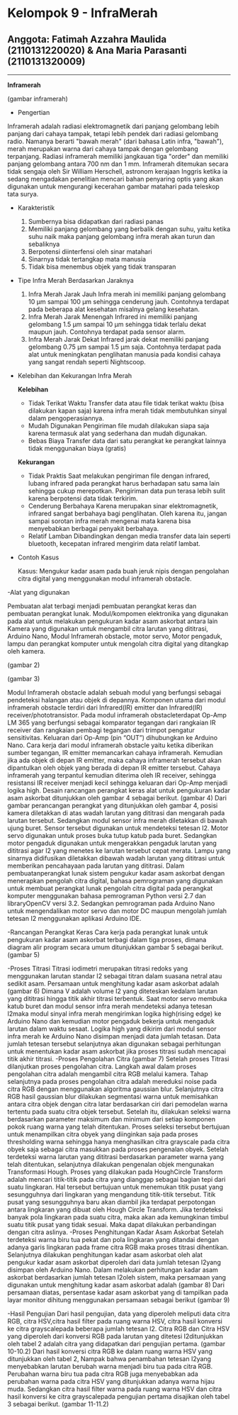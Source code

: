 # Kelompok 9 - InfraMerah
## Anggota: Fatimah Azzahra Maulida (2110131220020) & Ana Maria Parasanti (2110131320009)

---
**Inframerah**

(gambar inframerah)

- Pengertian

Inframerah adalah radiasi elektromagnetik dari panjang gelombang lebih panjang dari cahaya tampak, tetapi lebih pendek dari radiasi gelombang radio. Namanya berarti "bawah merah" (dari bahasa Latin infra, "bawah"), merah merupakan warna dari cahaya tampak dengan gelombang terpanjang. Radiasi inframerah memiliki jangkauan tiga "order" dan memiliki panjang gelombang antara 700 nm dan 1 mm. Inframerah ditemukan secara tidak sengaja oleh Sir William Herschell, astronom kerajaan Inggris ketika ia sedang mengadakan penelitian mencari bahan penyaring optis yang akan digunakan untuk mengurangi kecerahan gambar matahari pada teleskop tata surya.

- Karakteristik
    1. Sumbernya bisa didapatkan dari radiasi panas
    2. Memiliki panjang gelombang yang berbalik dengan suhu, yaitu ketika suhu naik maka panjang gelombang infra merah akan turun dan sebaliknya
    3. Berpotensi diinterfensi oleh sinar matahari
    4. Sinarnya tidak tertangkap mata manusia
    5. Tidak bisa menembus objek yang tidak transparan

- Tipe Infra Merah Berdasarkan Jaraknya
    1. Infra Merah Jarak Jauh
        Infra merah ini memiliki panjang gelombang 10 µm sampai 100 µm  sehingga cenderung jauh. Contohnya terdapat pada beberapa alat kesehatan misalnya gelang kesehatan.
    2. Infra Merah Jarak Menengah
        Infrared ini memiliki panjang gelombang 1.5 µm sampai 10 µm sehingga tidak terlalu dekat maupun jauh. Contohnya terdapat pada sensor alarm.
    3. Infra Merah Jarak Dekat
        Infrared jarak dekat memiliki panjang gelombang 0.75 µm sampai 1.5 µm saja. Contohnya terdapat pada alat untuk meningkatan penglihatan manusia pada kondisi cahaya yang sangat rendah seperti Nightscoop.

- Kelebihan dan Kekurangan Infra Merah

    **Kelebihan**
    
    + Tidak Terikat Waktu
        Transfer data atau file tidak terikat waktu (bisa dilakukan kapan saja) karena infra merah tidak membutuhkan sinyal dalam pengoperasiannya.
    + Mudah Digunakan
        Pengiriman file mudah dilakukan siapa saja karena termasuk alat yang sederhana dan mudah digunakan.
    + Bebas Biaya
        Transfer data dari satu perangkat ke perangkat lainnya tidak menggunakan biaya (gratis)
        
    **Kekurangan**
    
    + Tidak Praktis
        Saat melakukan pengiriman file dengan infrared, lubang infrared pada perangkat harus berhadapan satu sama lain sehingga cukup merepotkan. Pengiriman data pun terasa lebih sulit karena berpotensi data tidak terkirim.
    + Cenderung Berbahaya
        Karena merupakan sinar elektromagnetik, infrared sangat berbahaya bagi penglihatan. Oleh karena itu, jangan sampai sorotan infra merah mengenai mata karena bisa menyebabkan berbagai penyakit berbahaya.
    + Relatif Lamban
        Dibandingkan dengan media transfer data lain seperti bluetooth, kecepatan infrared mengirim data relatif lambat.

- Contoh Kasus

    Kasus: Mengukur kadar asam pada buah jeruk nipis dengan pengolahan citra digital yang menggunakan modul inframerah obstacle.

-Alat yang digunakan

Pembuatan   alat   terbagi   menjadi   pembuatan perangkat   keras   dan   pembuatan   perangkat lunak.    Modul/kompomen    elektronika    yang digunakan pada alat untuk melakukan pengukuran  kadar  asam  askorbat  antara  lain Kamera yang digunakan untuk mengambil citra larutan  yang  dititrasi,  Arduino  Nano,  Modul Inframerah obstacle,    motor    servo,    Motor pengaduk,   lampu   dan   perangkat komputer untuk  mengolah  citra digital  yang  ditangkap oleh kamera.

(gambar 2)

(gambar 3)

Modul   Inframerah obstacle adalah    sebuah modul    yang    berfungsi    sebagai    pendeteksi halangan  atau  objek  di  depannya.  Komponen utama  dari  modul  inframerah obstacle terdiri dari Infrared(IR) emitter dan Infrared(IR) receiver/phototransistor. Pada modul inframerah obstacleterdapat  Op-Amp  LM  365 yang  berfungsi  sebagai  komparator  tegangan dari   rangkaian   IR receiver dan   rangkaian pembagi    tegangan    dari trimpot    pengatur sensitivitas.    Keluaran    dari    Op-Amp (pin “OUT”) dihubungkan ke Arduino Nano.
Cara kerja dari modul inframerah obstacle yaitu ketika  diberikan  sumber  tegangan,  IR emitter memancarkan   cahaya   inframerah.   Kemudian jika ada objek di depan IR emitter, maka cahaya inframerah   tersebut   akan   dipantulkan   oleh objek yang berada di depan IR emitter tersebut. Cahaya   inframerah  yang   terpantul   kemudian diterima  oleh  IR receiver,  sehingga  resistansi IR receiver menjadi  kecil  sehingga  keluaran dari Op-Amp menjadi logika  high. Desain  rancangan  perangkat  keras  alat  untuk pengukuran  kadar  asam  askorbat  ditunjukkan oleh gambar 4 sebagai berikut.
(gambar 4)
Dari    gambar    perancangan    perangkat    yang ditunjukkan   oleh   gambar   4,   posisi   kamera diletakkan  di  atas  wadah  larutan  yang  dititrasi dan mengarah pada larutan tersebut. Sedangkan modul  sensor  infra  merah  diletakkan  di  bawah ujung  buret.  Sensor  tersebut  digunakan  untuk mendeteksi  tetesan  I2.  Motor  servo  digunakan untuk   proses   buka   tutup   katub   pada   buret. Sedangkan  motor  pengaduk  digunakan  untuk mengerakkan  pengaduk  larutan  yang  dititrasi agar  I2 yang  menetes  ke  larutan  tersebut  cepat merata.    Lampu    yang    sinarnya    didifusikan diletakkan dibawah wadah larutan yang dititrasi untuk  memberikan  pencahayaan  pada  larutan yang dititrasi.
Dalam    pembuatanperangkat    lunak    sistem pengukur kadar asam askorbat dengan menerapkan   pengolah   citra   digital,   bahasa pemrograman  yang  digunakan  untuk  membuat perangkat   lunak   pengolah   citra   digital   pada perangkat komputer    menggunakan    bahasa pemrograman   Python   versi   2.7   dan libraryOpenCV  versi  3.2.  Sedangkan  pemrograman pada    Arduino    Nano    untuk mengendalikan motor  servo  dan  motor  DC  maupun  mengolah jumlah    tetesan     I2 menggunakan aplikasi Arduino IDE.

-Rancangan Perangkat Keras
Cara    kerja    pada    perangkat    lunak    untuk pengukuran  kadar  asam askorbat  terbagi  dalam tiga proses, dimana diagram alir program secara umum ditunjukkan gambar 5 sebagai berikut.
(gambar 5)

-Proses Titrasi
Titrasi  iodimetri merupakan  titrasi  redoks  yang menggunakan  larutan  standar  I2 sebagai  titran dalam  suasana  netral  atau  sedikit  asam. Persamaan  untuk  menghitung  kadar asam askorbat adalah
(gambar 6)
Dimana V adalah  volume  I2 yang  diteteskan kedalam larutan yang dititrasi hingga titik akhir titrasi terbentuk. Saat  motor  servo  membuka  katub  buret  dan modul  sensor  infra  merah mendeteksi  adanya tetesan   I2maka   modul   sinyal   infra   merah mengirimkan   logika high(rising   edge)   ke Arduino  Nano  dan  kemudian  motor  pengaduk bekerja  untuk  mengaduk  larutan  dalam  waktu sesaat.  Logika  high  yang  dikirim  dari  modul sensor  infra  merah  ke  Arduino  Nano  disimpan menjadi   data   jumlah   tetasan.   Data   jumlah tetesan   tersebut   selanjutnya   akan   digunakan sebagai  perhitungan  untuk  menentukan  kadar asam    askorbat    jika    proses    titrasi    sudah mencapai titik akhir titrasi.
-Proses Pengolahan Citra
(gambar 7)
Setelah    proses    Titrasi    dilanjutkan    proses pengolahan  citra.  Langkah  awal  dalam  proses pengolahan  citra  adalah  mengambil  citra  RGB melalui  kamera. Tahap selanjutnya pada proses pengolahan citra adalah mereduksi noise pada    citra    RGB    dengan menggunakan algoritma gaussian blur. Selanjutnya   citra   RGB   hasil gaussian   blur dilakukan segmentasi warna untuk memisahkan antara citra objek dengan citra latar berdasarkan ciri  dari  pemodelan  warna  tertentu  pada  suatu citra  objek  tersebut. Setelah itu, dilakukan seleksi warna  berdasarkan  parameter  maksimum  dan minimum  dari  setiap  komponen  pokok ruang warna yang telah   ditentukan. Proses seleksi  tersebut  bertujuan  untuk  menampilkan citra  obyek  yang  diinginkan  saja  pada  proses thresholding warna sehingga hanya menghasilkan  citra grayscale pada  citra  obyek saja    sebagai    citra    masukkan    pada    proses pengenalan obyek. Setelah  terdeteksi  warna  larutan  yang  dititrasi berdasarkan    parameter    warna    yang    telah ditentukan,  selanjutnya  dilakukan  pengenalan objek mengunakan Transformasi Hough. Proses   yang   dilakukan   pada HoughCircle Transform adalah  mencari  titik-titik  pada  citra yang  dianggap  sebagai  bagian  tepi  dari  suatu lingkaran. Hal tersebut bertujuan untuk menemukan titik  pusat  yang  sesungguhnya  dari  lingkaran yang   mengandung   titik-titik   tersebut.   Titik pusat  yang  sesungguhnya  baru  akan  diambil jika terdapat perpotongan antara lingkaran yang dibuat   oleh Hough   Circle   Transform.   Jika terdeteksi  banyak  pola  lingkaran  pada  suatu citra, maka akan ada kemungkinan timbul suatu titik   pusat   yang   tidak   sesuai.   Maka   dapat dilakukan  perbandingan  dengan  citra  aslinya.
-Proses Penghitungan Kadar Asam Askorbat
Setelah terdeteksi warna biru tua pekat dan pola lingkaran  yang  ditandai  dengan  adanya  garis lingkaran  pada  frame  citra  RGB  maka  proses titrasi dihentikan. Selanjutnya dilakukan penghitungan  kadar  asam  askorbat  oleh  alat pengukur  kadar  asam  askorbat  diperoleh  dari data   jumlah   tetesan   I2yang   disimpan   oleh Arduino Nano. 
Dalam   melakukan   perhitungan kadar   asam askorbat   berdasarkan   jumlah   tetesan   I2oleh sistem, maka persamaan yang digunakan untuk menghitung kadar asam askorbat adalah
(gambar 8)
Dari persamaan diatas, persentase kadar asam askorbat yang di tampilkan pada layar monitor dihitung menggunakan persamaan sebagai berikut
(gambar 9)

-Hasil Pengujian
Dari   hasil   pengujian,   data   yang diperoleh meliputi  data  citra  RGB,  citra  HSV,citra  hasil filter   pada   ruang   warna   HSV,   citra   hasil konversi   ke   citra grayscalepada   beberapa jumlah  tetesan  I2. Citra  RGB  dan  Citra  HSV yang diperoleh dari  konversi RGB pada larutan yang  ditetesi  I2ditunjukkan  oleh  tabel  2  adalah citra yang didapatkan dari pengujian pertama. 
(gambar 10-10.2)
Dari  hasil  konversi  citra  RGB  ke  dalam  ruang warna  HSV   yang  ditunjukkan  oleh  tabel   2, Nampak  bahwa  penambahan  tetesan  I2yang menyebabkan  larutan  berubah  warna  menjadi biru  tua  pada  citra  RGB.  Perubahan  warna  biru tua  pada   citra  RGB  juga  menyebabkan  ada perubahan    warna    pada    citra    HSV    yang ditunjukkan     adanya     warna     hijau     muda.
Sedangkan  citra  hasil  filter  warna  pada  ruang warna  HSV  dan  citra  hasil  konversi  ke  citra grayscalepada   pengujian   pertama   disajikan oleh tabel 3 sebagai berikut.
(gambar 11-11.2)

